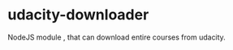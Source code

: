udacity-downloader
==================

NodeJS module , that can download entire courses from udacity.
